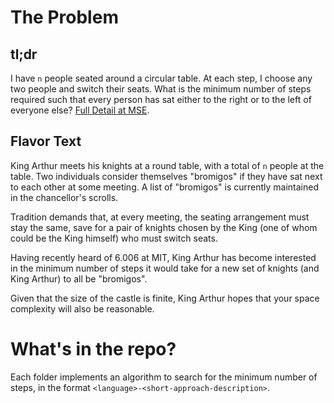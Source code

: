 # The Problem
## tl;dr
I have `n` people seated around a circular table. At each step, I choose any two people and switch their seats. What is the minimum number of steps required such that every person has sat either to the right or to the left of everyone else? [Full Detail at MSE](http://math.stackexchange.com/questions/833541/making-friends-around-a-circular-table).

## Flavor Text

King Arthur meets his knights at a round table, with a total of `n` people at the table. Two individuals consider themselves "bromigos" if they have sat next to each other at some meeting. A list of "bromigos" is currently maintained in the chancellor's scrolls.

Tradition demands that, at every meeting, the seating arrangement must stay the same, save for a pair of knights chosen by the King (one of whom could be the King himself) who must switch seats.

Having recently heard of 6.006 at MIT, King Arthur has become interested in the minimum number of steps it would take for a new set of knights (and King Arthur) to all be "bromigos".

Given that the size of the castle is finite, King Arthur hopes that your space complexity will also be reasonable.

# What's in the repo?
Each folder implements an algorithm to search for the minimum number of steps, in the format `<language>-<short-approach-description>`.